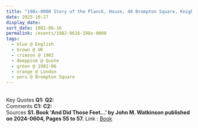 ```yaml
---
title: "198x-0000 Story of the Planck, House, 48 Brompton Square, Knightsbridge, London, UK"
date: 2025-10-27
display_date: 
sort_date: 1982-06-16
permalink: /events/1982-0616-198x-0000
tags:
  - blue @ English
  - brown @ UK
  - crimson @ 1982
  - deeppink @ Quote
  - green @ 1982-06 
  - orange @ London
  - peru @ Brompton Square
---
```


<br>

<wave-list>
  <list-title color="DarkSeaGreen" width="55">Key Quotes</list-title>
  <list-item color="BlanchedAlmond" width="280"><b>Q1:</b> <i></i></list-item>
  <list-item color="Lavender" width="280"><b>Q2:</b> <i></i></list-item>
</wave-list>

<br>

<wave-list>
  <list-title color="DarkSeaGreen" width="55">Comments</list-title>
  <list-item color="BlanchedAlmond" width="280"><b>C1:</b> <i></i></list-item>
  <list-item color="Lavender" width="280"><b>C2:</b> <i></i></list-item>
</wave-list>

<br>

<wave-list>
  <list-title color="DarkSeaGreen" width="40">Sources</list-title>
  <list-item color="BlanchedAlmond"  width="280"><b>S1. Book 'And Did Those Feet...' by John M. Watkinson published on 2024-0604, Pages 55 to 57.</b> Link : <a href="https://www.amazon.com/Did-Those-Feet-J-Watkinson-ebook/dp/B0D674N5QV">Book</a></list-item>
</wave-list>
